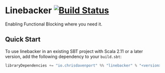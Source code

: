 # Linebacker [![Build Status](https://travis-ci.org/ChristopherDavenport/linebacker.svg?branch=master)](https://travis-ci.org/ChristopherDavenport/linebacker)

Enabling Functional Blocking where you need it.

## Quick Start
To use linebacker in an existing SBT project with Scala 2.11 or a later version, add the following dependency to your
`build.sbt`:

```scala
libraryDependencies += "io.chrisdavenport" %% "linebacker" % "<version>"
```

